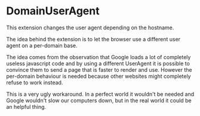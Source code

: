 DomainUserAgent
===============

This extension changes the user agent depending on the hostname.

The idea behind the extension is to let the browser use a different user agent
on a per-domain base.

The idea comes from the observation that Google loads a lot of completely
useless javascript code and by using a different UserAgent it is possible to
convince them to send a page that is faster to render and use. However the
per-domain behaviour is needed because other websites might completely refuse
to work instead.

This is a very ugly workaround. In a perfect world it wouldn't be needed and
Google wouldn't slow our computers down, but in the real world it could be
an helpful thing.
